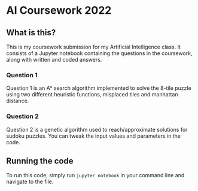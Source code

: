 # AI Coursework 2022

## What is this?

This is my coursework submission for my Artificial Intelligence class.
It consists of a Jupyter notebook containing the questions in the coursework, along with written and coded answers.

### Question 1

Question 1 is an A* search algorithm implemented to solve the 8-tile puzzle using two different heuristic functions, misplaced tiles and manhattan distance. 

### Question 2

Question 2 is a genetic algorithm used to reach/approximate solutions for sudoku puzzles. You can tweak the input values and parameters in the code.

## Running the code

To run this code, simply run `jupyter notebook` in your command line and navigate to the file.
